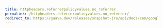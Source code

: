```yaml
---
title: httpheaders.referrerpolicyvalues.no_referrer
permalink: /httpheaders.referrerpolicyvalues.no_referrer/
redirect_to: https://guava.dev/releases/snapshot-jre/api/docs/com/google/common/net/HttpHeaders.ReferrerPolicyValues.html#NO_REFERRER
---
```


